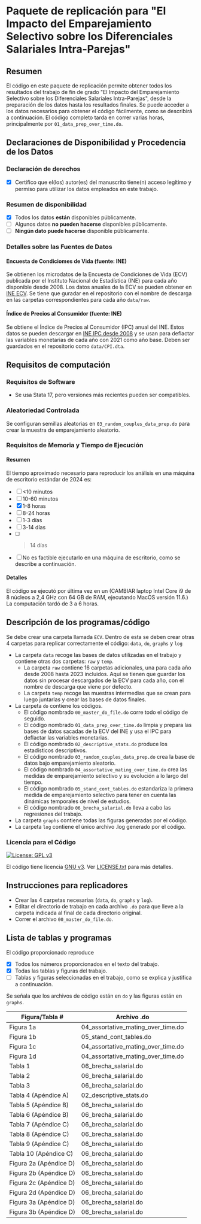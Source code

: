 # Paquete de replicación para "El Impacto del Emparejamiento Selectivo sobre los Diferenciales Salariales Intra-Parejas"

## Resumen

El código en este paquete de replicación permite obtener todos los resultados del trabajo de fin de grado "El Impacto del Emparejamiento Selectivo sobre los Diferenciales Salariales Intra-Parejas", desde la preparación de los datos hasta los resultados finales. Se puede acceder a los datos necesarios para obtener el código fácilmente, como se describirá a continuación. El código completo tarda en correr varias horas, principalmente por `01_data_prep_over_time.do`.

## Declaraciones de Disponibilidad y Procedencia de los Datos

### Declaración de derechos

- [x] Certifico que el(los) autor(es) del manuscrito tiene(n) acceso legítimo y permiso para utilizar los datos empleados en este trabajo.

### Resumen de disponibilidad

- [x] Todos los datos **están** disponibles públicamente.
- [ ] Algunos datos **no pueden hacerse** disponibles públicamente.
- [ ] **Ningún dato puede hacerse** disponible públicamente.

### Detalles sobre las Fuentes de Datos

#### Encuesta de Condiciomes de Vida (fuente: INE)

Se obtienen los microdatos de la Encuesta de Condiciones de Vida (ECV) publicada por el Instituto Nacional de Estadística (INE) para cada año disponible desde 2008. Los datos anuales de la ECV se pueden obtener en [INE ECV](https://www.ine.es/dyngs/INEbase/es/operacion.htm?c=Estadistica_C&cid=1254736176807&menu=resultados&idp=1254735976608#_tabs-1254736195153). Se tiene que guradar en el repositorio con el nombre de descarga en las carpetas correspondientes para cada año `data/raw`.

#### Índice de Precios al Consumidor (fuente: INE)

Se obtiene el Índice de Precios al Consumidor (IPC) anual del INE. Estos datos se pueden descargar en [INE IPC desde 2008]([https://usa.ipums.org/usa/](https://www.ine.es/jaxiT3/Datos.htm?t=50934)) y se usan para deflactar las variables monetarias de cada año con 2021 como año base. Deben ser guardados en el repositorio como `data/CPI.dta`. 

## Requisitos de computación

### Requisitos de Software

- Se usa Stata 17, pero versiones más recientes pueden ser compatibles.

### Aleatoriedad Controlada

Se configuran semillas aleatorias en `03_random_couples_data_prep.do` para crear la muestra de emparejamiento aleatorio.

### Requisitos de Memoria y Tiempo de Ejecución

#### Resumen

El tiempo aproximado necesario para reproducir los análisis en una máquina de escritorio estándar de 2024 es:

- [ ] <10 minutos
- [ ] 10-60 minutos
- [x] 1-8 horas
- [ ] 8-24 horas
- [ ] 1-3 días
- [ ] 3-14 días
- [ ] > 14 días
- [ ] No es factible ejecutarlo en una máquina de escritorio, como se describe a continuación.

#### Detalles

El código se ejecutó por última vez en un (CAMBIAR laptop Intel Core i9 de 8 núcleos a 2,4 GHz con 64 GB de RAM, ejecutando MacOS versión 11.6.) La computación tardó de 3 a 6 horas.

## Descripción de los programas/código

Se debe crear una carpeta llamada `ECV`. Dentro de esta se deben crear otras 4 carpetas para replicar correctamente el código: `data`, `do`, `graphs` y `log`

- La carpeta `data` recoge las bases de datos utilizadas en el trabajo y contiene otras dos carpetas: `raw` y `temp`.
  - La carpeta `raw` contiene 16 carpetas adicionales, una para cada año desde 2008 hasta 2023 incluidos. Aquí se tienen que guardar los datos sin procesar descargados de la ECV para cada año, con el nombre de descarga que viene por defecto.
  - La carpeta `temp` recoge las muestras intermedias que se crean para luego juntarlas y crear las bases de datos finales.
- La carpeta `do` contiene los códigos.
  - El código nombrado `00_master_do_file.do` corre todo el código de seguido.
  - El código nombrado `01_data_prep_over_time.do` limpia y prepara las bases de datos sacadas de la ECV del INE y usa el IPC para deflactar las variables monetarias.
  - El código nombrado `02_descriptive_stats.do` produce los estadísticos descriptivos.
  - El código nombrado `03_random_couples_data_prep.do` crea la base de datos bajo emparejamiento aleatorio.
  - El código nombrado `04_assortative_mating_over_time.do` crea las medidas de emparejamiento selectivo y su evolución a lo largo del tiempo.
  - El código nombrado `05_stand_cont_tables.do` estandariza la primera medida de emparejamiento selectivo para tener en cuenta las dinámicas temporales de nivel de estudios.
  - El código nombrado `06_brecha_salarial.do` lleva a cabo las regresiones del trabajo.
- La carpeta `graphs` contiene todas las figuras generadas por el código.
- La carpeta `log` contiene el único archivo .log generado por el código.

### Licencia para el Código

[![License: GPL v3](https://img.shields.io/badge/License-GPLv3-blue.svg)](https://www.gnu.org/licenses/gpl-3.0)

El código tiene licencia [GNU v3](https://www.gnu.org/licenses/gpl-3.0.html). Ver [LICENSE.txt](LICENSE.txt) para más detalles.

## Instrucciones para replicadores

- Crear las 4 carpetas necesarias (`data`, `do`, `graphs` y `log`).
- Editar el directorio de trabajo en cada archivo `.do` para que lleve a la carpeta indicada al final de cada directorio original.
- Correr el archivo `00_master_do_file.do`.

## Lista de tablas y programas

El código proporcionado reproduce

- [x] Todos los números proporcionados en el texto del trabajo.
- [x] Todas las tablas y figuras del trabajo.
- [ ] Tablas y figuras seleccionadas en el trabajo, como se explica y justifica a continuación.

Se señala que los archivos de código están en `do` y las figuras están en `graphs`.

| Figura/Tabla #         | Archivo .do                        |
|------------------------|------------------------------------|
| Figura 1a              | 04_assortative_mating_over_time.do |
| Figura 1b              | 05_stand_cont_tables.do            |
| Figura 1c              | 04_assortative_mating_over_time.do |
| Figura 1d              | 04_assortative_mating_over_time.do |
| Tabla 1                | 06_brecha_salarial.do              |
| Tabla 2                | 06_brecha_salarial.do              |
| Tabla 3                | 06_brecha_salarial.do              |
| Tabla 4 (Apéndice A)   | 02_descriptive_stats.do            |
| Tabla 5 (Apéndice B)   | 06_brecha_salarial.do              |
| Tabla 6 (Apéndice B)   | 06_brecha_salarial.do              |
| Tabla 7 (Apéndice C)   | 06_brecha_salarial.do              |
| Tabla 8 (Apéndice C)   | 06_brecha_salarial.do              |
| Tabla 9 (Apéndice C)   | 06_brecha_salarial.do              |
| Tabla 10 (Apéndice C)  | 06_brecha_salarial.do              |
| Figura 2a (Apéndice D) | 06_brecha_salarial.do              |
| Figura 2b (Apéndice D) | 06_brecha_salarial.do              |
| Figura 2c (Apéndice D) | 06_brecha_salarial.do              |
| Figura 2d (Apéndice D) | 06_brecha_salarial.do              |
| Figura 3a (Apéndice D) | 06_brecha_salarial.do              |
| Figura 3b (Apéndice D) | 06_brecha_salarial.do              |
